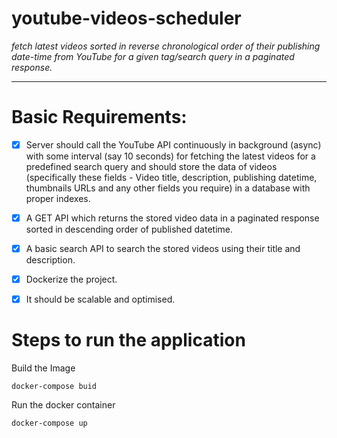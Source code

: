 # youtube-videos-scheduler

_fetch latest videos sorted in reverse chronological order of their publishing date-time from YouTube for a given tag/search query in a paginated response._
___
# Basic Requirements:

- [x] Server should call the YouTube API continuously in background (async) with some interval (say 10 seconds) for fetching the latest videos for a predefined search query and should store the data of videos (specifically these fields - Video title, description, publishing datetime, thumbnails URLs and any other fields you require) in a database with proper indexes.
- [x] A GET API which returns the stored video data in a paginated response sorted in descending order of published datetime.
- [x] A basic search API to search the stored videos using their title and description.
- [x] Dockerize the project.
- [x] It should be scalable and optimised.

  
# Steps to run the application
Build the Image
```
docker-compose buid
```
Run the docker container
```
docker-compose up
```


   
